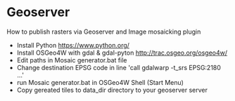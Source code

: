 # Geoserver
How to publish rasters via Geoserver and Image mosaicking plugin
* Install Python https://www.python.org/
* Install OSGeo4W with gdal & gdal-pyton http://trac.osgeo.org/osgeo4w/
* Edit paths in Mosaic generator.bat file
* Change destination EPSG code in line 'call gdalwarp -t_srs EPSG:2180 ...'
* run Mosaic generator.bat in OSGeo4W Shell (Start Menu)
* Copy gereated tiles to data_dir directory to your geoserver server
